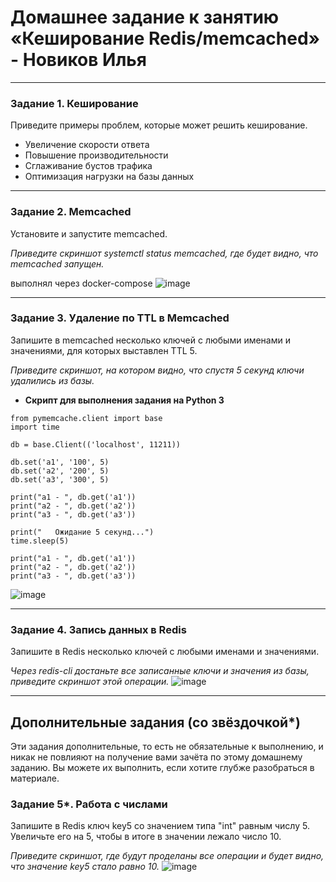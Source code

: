 # Домашнее задание к занятию «Кеширование Redis/memcached» - Новиков Илья

---

### Задание 1. Кеширование 

Приведите примеры проблем, которые может решить кеширование.

- Увеличение скорости ответа
- Повышение производительности
- Сглаживание бустов трафика
- Оптимизация нагрузки на базы данных

---
### Задание 2. Memcached

Установите и запустите memcached.

*Приведите скриншот systemctl status memcached, где будет видно, что memcached запущен.*

выполнял через docker-compose
![image](https://github.com/Dendroit/hometasks/assets/155379046/5f01a218-35db-4d17-81e6-d8839a39ae13)

---

### Задание 3. Удаление по TTL в Memcached

Запишите в memcached несколько ключей с любыми именами и значениями, для которых выставлен TTL 5. 

*Приведите скриншот, на котором видно, что спустя 5 секунд ключи удалились из базы.*

- **Скрипт для выполнения задания на Python 3**
```
from pymemcache.client import base
import time

db = base.Client(('localhost', 11211))

db.set('a1', '100', 5)
db.set('a2', '200', 5)
db.set('a3', '300', 5)

print("a1 - ", db.get('a1'))
print("a2 - ", db.get('a2'))
print("a3 - ", db.get('a3'))

print("   Ожидание 5 секунд...")
time.sleep(5)

print("a1 - ", db.get('a1'))
print("a2 - ", db.get('a2'))
print("a3 - ", db.get('a3'))
```
![image](https://github.com/Dendroit/hometasks/assets/155379046/b0e9fa4f-2827-431f-9967-447b9069bd32)

---

### Задание 4. Запись данных в Redis

Запишите в Redis несколько ключей с любыми именами и значениями. 

*Через redis-cli достаньте все записанные ключи и значения из базы, приведите скриншот этой операции.*
![image](https://github.com/Dendroit/hometasks/assets/155379046/d110c6dd-24ff-446c-a5b2-504d0bf85a19)

---

## Дополнительные задания (со звёздочкой*)
Эти задания дополнительные, то есть не обязательные к выполнению, и никак не повлияют на получение вами зачёта по этому домашнему заданию. Вы можете их выполнить, если хотите глубже разобраться в материале.

### Задание 5*. Работа с числами 

Запишите в Redis ключ key5 со значением типа "int" равным числу 5. Увеличьте его на 5, чтобы в итоге в значении лежало число 10.  

*Приведите скриншот, где будут проделаны все операции и будет видно, что значение key5 стало равно 10.*
![image](https://github.com/Dendroit/hometasks/assets/155379046/2c6ccc85-09b9-4ffc-b488-9a48e927fea3)

